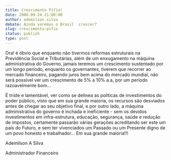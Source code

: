 ```yaml
---
title: Crescimento Pífio!
date: 2006-09-24 21:00:00
author: ademilson.silva
debate: Ainda veremos o Brasil  crescer?
slug: crescimento-pifio
status: publish 
type: post
---
```


Ora! é óbvio que enquanto não tivermos reformas estruturais na Previdência Social e Tributárias, além de um enxugamento na máquina administrativa do Governo, jamais teremos um crescimento sustentado por um longo período, enquanto os governantes, tiverem que recorrer ao mercado financeiro, pagando juros bem acima do mercado mundial, não será possível ver um crescimento de 5% a 10% a.a, por um período razoavelmente bom...


É triste e lamentável, ver como se delinea as políticas de investimentos do poder público, visto que em sua grande maioria, os recursos são desviados antes de chegar ao seu objetivo final, e por outro lado, a máquina administrativa do governo é inchada e ineficiente - sem os devidos investimentos em infra-estrutura, educação, segurança, saúde e redução de impostos, certamente passarão várias gerações acreditando ser este um país do Futuro, e sem ter vivenciados um Passado ou um Presente digno de um povo honesto e trabalhador... Em sua grande maioria!!!


Ademilson A Silva


Administrador Financeiro



